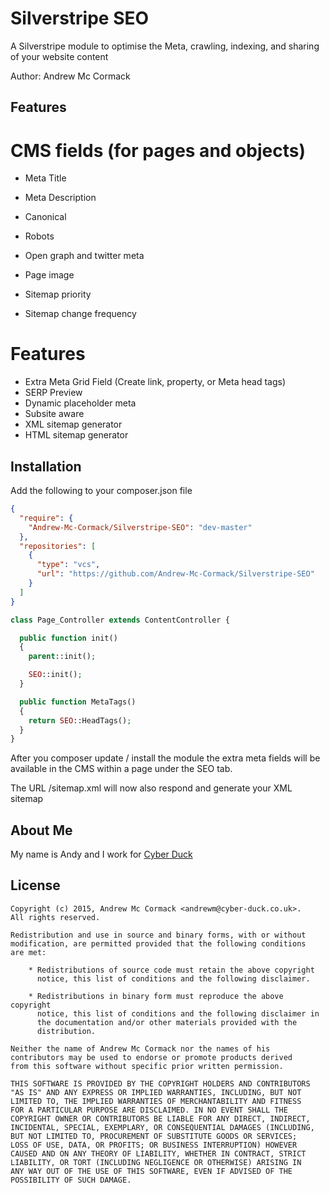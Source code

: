 # Silverstripe SEO
A Silverstripe module to optimise the Meta, crawling, indexing, and sharing of your website content

Author: Andrew Mc Cormack

## Features

# CMS fields (for pages and objects)
  - Meta Title
  - Meta Description
  - Canonical
  - Robots
  - Open graph and twitter meta
  - Page image

  - Sitemap priority
  - Sitemap change frequency

# Features
  - Extra Meta Grid Field (Create link, property, or Meta head tags)
  - SERP Preview
  - Dynamic placeholder meta
  - Subsite aware
  - XML sitemap generator
  - HTML sitemap generator

## Installation

Add the following to your composer.json file

```json
{  
  "require": {  
    "Andrew-Mc-Cormack/Silverstripe-SEO": "dev-master"
  },  
  "repositories": [  
    {  
      "type": "vcs",  
      "url": "https://github.com/Andrew-Mc-Cormack/Silverstripe-SEO"  
    }  
  ]  
}
```

```php
class Page_Controller extends ContentController {

  public function init()
  {
    parent::init();

    SEO::init();
  }

  public function MetaTags()
  {
    return SEO::HeadTags();
  }
}
```

After you composer update / install the module the extra meta fields will be available in the CMS within a page under the SEO tab.

The URL /sitemap.xml will now also respond and generate your XML sitemap

## About Me
My name is Andy and I work for [Cyber Duck](https://www.cyber-duck.co.uk/)

## License

    Copyright (c) 2015, Andrew Mc Cormack <andrewm@cyber-duck.co.uk>.
    All rights reserved.

    Redistribution and use in source and binary forms, with or without
    modification, are permitted provided that the following conditions
    are met:

        * Redistributions of source code must retain the above copyright
          notice, this list of conditions and the following disclaimer.

        * Redistributions in binary form must reproduce the above copyright
          notice, this list of conditions and the following disclaimer in
          the documentation and/or other materials provided with the
          distribution.

    Neither the name of Andrew Mc Cormack nor the names of his
    contributors may be used to endorse or promote products derived
    from this software without specific prior written permission.

    THIS SOFTWARE IS PROVIDED BY THE COPYRIGHT HOLDERS AND CONTRIBUTORS
    "AS IS" AND ANY EXPRESS OR IMPLIED WARRANTIES, INCLUDING, BUT NOT
    LIMITED TO, THE IMPLIED WARRANTIES OF MERCHANTABILITY AND FITNESS
    FOR A PARTICULAR PURPOSE ARE DISCLAIMED. IN NO EVENT SHALL THE
    COPYRIGHT OWNER OR CONTRIBUTORS BE LIABLE FOR ANY DIRECT, INDIRECT,
    INCIDENTAL, SPECIAL, EXEMPLARY, OR CONSEQUENTIAL DAMAGES (INCLUDING,
    BUT NOT LIMITED TO, PROCUREMENT OF SUBSTITUTE GOODS OR SERVICES;
    LOSS OF USE, DATA, OR PROFITS; OR BUSINESS INTERRUPTION) HOWEVER
    CAUSED AND ON ANY THEORY OF LIABILITY, WHETHER IN CONTRACT, STRICT
    LIABILITY, OR TORT (INCLUDING NEGLIGENCE OR OTHERWISE) ARISING IN
    ANY WAY OUT OF THE USE OF THIS SOFTWARE, EVEN IF ADVISED OF THE
    POSSIBILITY OF SUCH DAMAGE.